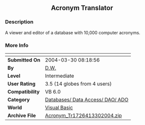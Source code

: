﻿<div align="center">

## Acronym Translator


</div>

### Description

A viewer and editor of a database with 10,000 computer acronyms.
 
### More Info
 


<span>             |<span>
---                |---
**Submitted On**   |2004-03-30 08:18:56
**By**             |[D\.W\.](https://github.com/Planet-Source-Code/PSCIndex/blob/master/ByAuthor/d-w.md)
**Level**          |Intermediate
**User Rating**    |3.5 (14 globes from 4 users)
**Compatibility**  |VB 6\.0
**Category**       |[Databases/ Data Access/ DAO/ ADO](https://github.com/Planet-Source-Code/PSCIndex/blob/master/ByCategory/databases-data-access-dao-ado__1-6.md)
**World**          |[Visual Basic](https://github.com/Planet-Source-Code/PSCIndex/blob/master/ByWorld/visual-basic.md)
**Archive File**   |[Acronym\_Tr1726413302004\.zip](https://github.com/Planet-Source-Code/d-w-acronym-translator__1-52751/archive/master.zip)








